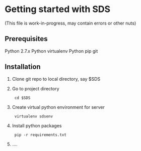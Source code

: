 # Getting started with SDS

(This file is work-in-progress, may contain errors or other nuts)

## Prerequisites

Python 2.7.x
Python virtualenv
Python pip
git

## Installation

1. Clone git repo to local directory, say $SDS

2. Go to project directory

        cd $SDS

3. Create virtual python environment for server

        virtualenv sdsenv

4. Install python packages

        pip -r requirements.txt

5. ....

